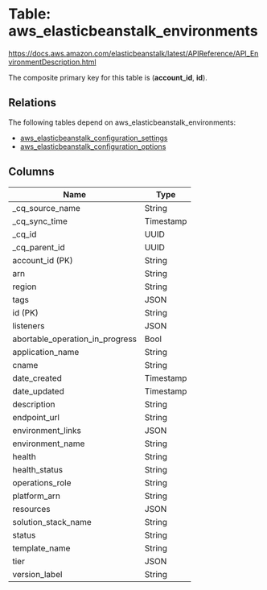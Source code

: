 # Table: aws_elasticbeanstalk_environments

https://docs.aws.amazon.com/elasticbeanstalk/latest/APIReference/API_EnvironmentDescription.html

The composite primary key for this table is (**account_id**, **id**).

## Relations
The following tables depend on aws_elasticbeanstalk_environments:
  - [aws_elasticbeanstalk_configuration_settings](aws_elasticbeanstalk_configuration_settings.md)
  - [aws_elasticbeanstalk_configuration_options](aws_elasticbeanstalk_configuration_options.md)

## Columns
| Name          | Type          |
| ------------- | ------------- |
|_cq_source_name|String|
|_cq_sync_time|Timestamp|
|_cq_id|UUID|
|_cq_parent_id|UUID|
|account_id (PK)|String|
|arn|String|
|region|String|
|tags|JSON|
|id (PK)|String|
|listeners|JSON|
|abortable_operation_in_progress|Bool|
|application_name|String|
|cname|String|
|date_created|Timestamp|
|date_updated|Timestamp|
|description|String|
|endpoint_url|String|
|environment_links|JSON|
|environment_name|String|
|health|String|
|health_status|String|
|operations_role|String|
|platform_arn|String|
|resources|JSON|
|solution_stack_name|String|
|status|String|
|template_name|String|
|tier|JSON|
|version_label|String|